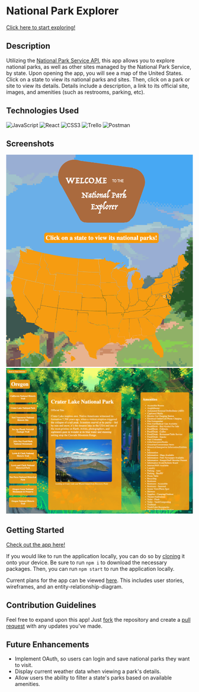 # National Park Explorer

[Click here to start exploring!](https://nationalparkexplorer.netlify.app/)

## Description

Utilizing the [National Park Service API](https://www.nps.gov/subjects/developer/index.htm), this app allows you to explore national parks, as well as other sites managed by the National Park Service, by state. Upon opening the app, you will see a map of the United States. Click on a state to view its national parks and sites. Then, click on a park or site to view its details. Details include a description, a link to its official site, images, and amenities (such as restrooms, parking, etc).

## Technologies Used

![JavaScript](https://img.shields.io/badge/javascript-%23323330.svg?style=for-the-badge&logo=javascript&logoColor=%23F7DF1E)
![React](https://img.shields.io/badge/react-%2320232a.svg?style=for-the-badge&logo=react&logoColor=%2361DAFB)
![CSS3](https://img.shields.io/badge/css3-%231572B6.svg?style=for-the-badge&logo=css3&logoColor=white)
![Trello](https://img.shields.io/badge/Trello-%23026AA7.svg?style=for-the-badge&logo=Trello&logoColor=white)
![Postman](https://img.shields.io/badge/Postman-FF6C37?style=for-the-badge&logo=postman&logoColor=white)

## Screenshots

![Landing Page](./public/assets/LandingPage.png)
![Parks Page](./public/assets/ParksPage.png)

## Getting Started

[Check out the app here!](https://nationalparkexplorer.netlify.app/)

If you would like to run the application locally, you can do so by [cloning](https://docs.github.com/en/repositories/creating-and-managing-repositories/cloning-a-repository) it onto your device. Be sure to run `npm i` to download the necessary packages. Then, you can run `npm start` to run the application locally.

Current plans for the app can be viewed [here](https://trello.com/invite/b/ppzQni2M/ATTI78a29981bca8acc5b41a8665bf61cd93F66F11C3/capstone). This includes user stories, wireframes, and an entity-relationship-diagram.

## Contribution Guidelines

Feel free to expand upon this app! Just [fork](https://docs.github.com/en/get-started/quickstart/fork-a-repo) the repository and create a [pull request](https://docs.github.com/en/pull-requests/collaborating-with-pull-requests/proposing-changes-to-your-work-with-pull-requests/creating-a-pull-request) with any updates you've made.

## Future Enhancements

- Implement OAuth, so users can login and save national parks they want to visit.
- Display current weather data when viewing a park's details.
- Allow users the ability to filter a state's parks based on available amenities.
